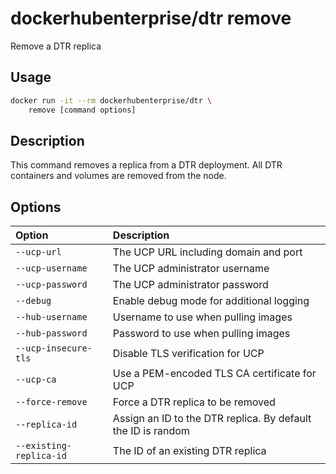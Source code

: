 <!--[metadata]>
+++
title ="remove"
description="Remove a DTR replica"
keywords= ["docker, dtr, cli, remove"]
[menu.main]
parent="dtr_menu_reference"
identifier="dtr_reference_remove"
+++
<![end-metadata]-->

# dockerhubenterprise/dtr remove

Remove a DTR replica

## Usage

```bash
docker run -it --rm dockerhubenterprise/dtr \
    remove [command options]
```

## Description


This command removes a replica from a DTR deployment. All DTR containers and
volumes are removed from the node.


## Options

| Option                    | Description                |
|:--------------------------|:---------------------------|
|`--ucp-url`|The UCP URL including domain and port|
|`--ucp-username`|The UCP administrator username|
|`--ucp-password`|The UCP administrator password|
|`--debug`|Enable debug mode for additional logging|
|`--hub-username`|Username to use when pulling images|
|`--hub-password`|Password to use when pulling images|
|`--ucp-insecure-tls`|Disable TLS verification for UCP|
|`--ucp-ca`|Use a PEM-encoded TLS CA certificate for UCP|
|`--force-remove`|Force a DTR replica to be removed|
|`--replica-id`|Assign an ID to the DTR replica. By default the ID is random|
|`--existing-replica-id`|The ID of an existing DTR replica|

